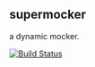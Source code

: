 ## supermocker

 a dynamic mocker.

[![Build Status](https://travis-ci.org/atian25/supermock.svg)](https://travis-ci.org/atian25/supermock)